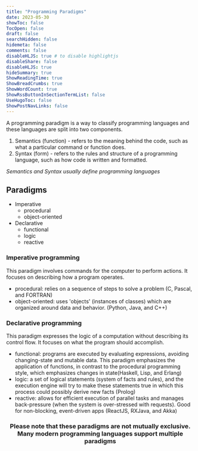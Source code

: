 ```yaml
---
title: "Programming Paradigms"
date: 2023-05-30
showToc: false
TocOpen: false
draft: false
searchHidden: false
hidemeta: false
comments: false
disableHLJS: true # to disable highlightjs
disableShare: false
disableHLJS: true
hideSummary: true
ShowReadingTime: true
ShowBreadCrumbs: true
ShowWordCount: true
ShowRssButtonInSectionTermList: false
UseHugoToc: false
ShowPostNavLinks: false
---
```

A programming paradigm is a way to classify programming languages and these languages are split into two components. 

1. Semantics (function) - refers to the meaning behind the code, such as what a particular command or function does. 
2. Syntax (form) - refers to the rules and structure of a programming language, such as how code is written and formatted.

*Semantics and Syntax usually define programming languages*

## Paradigms

* Imperative 
    * procedural 
    * object-oriented 
* Declarative 
    * functional 
    * logic 
    * reactive 

### Imperative programming
 This paradigm involves commands for the computer to perform actions. It focuses on describing how a program operates.

* procedural: relies on a sequence of steps to solve a problem (C, Pascal, and FORTRAN)
* object-oriented: uses 'objects' (instances of classes) which are organized around data and behavior. (Python, Java, and C++)


### Declarative programming
This paradigm expresses the logic of a computation without describing its control flow. It focuses on what the program should accomplish.

* functional: programs are executed by evaluating expressions, avoiding changing-state and mutable data. This paradigm emphasizes the application of functions, in contrast to the procedural programming style, which emphasizes changes in state(Haskell, Lisp, and Erlang)
* logic: a set of logical statements (system of facts and rules), and the execution engine will try to make these statements true in which this process could possibly derive new facts (Prolog)
* reactive: allows for efficient execution of parallel tasks and manages back-pressure (when the system is over-stressed with requests). Good for non-blocking, event-driven apps (ReactJS, RXJava, and Akka)




<h3 style="text-align: center">Please note that these paradigms are not mutually exclusive. Many modern programming languages support multiple paradigms</h3>




